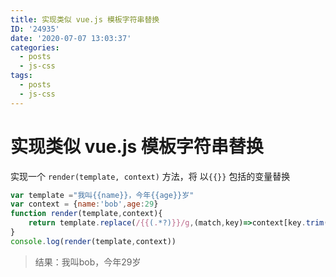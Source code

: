 ```yaml
---
title: 实现类似 vue.js 模板字符串替换
ID: '24935'
date: '2020-07-07 13:03:37'
categories:
  - posts
  - js-css
tags:
  - posts
  - js-css
---
```


# 实现类似 vue.js 模板字符串替换

实现一个 `render(template, context)` 方法，将 以`{{}}` 包括的变量替换

``` js 
var template ="我叫{{name}}，今年{{age}}岁"
var context = {name:'bob',age:29}
function render(template,context){
    return template.replace(/{{(.*?)}}/g,(match,key)=>context[key.trim()]);
}
console.log(render(template,context))
```

> 结果：我叫bob，今年29岁
 
 
 
